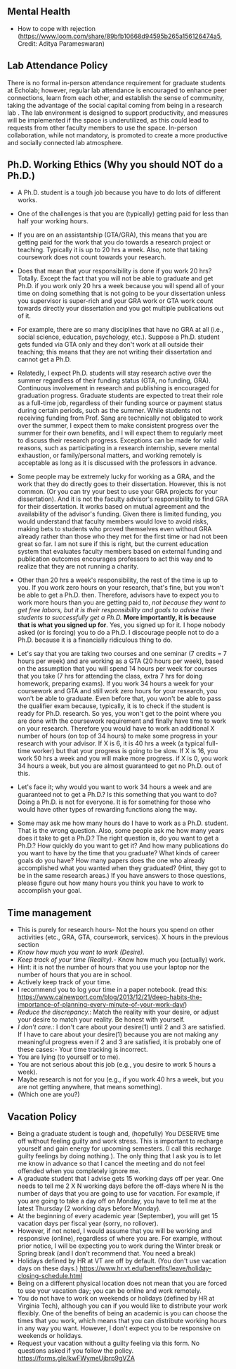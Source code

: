 ## Mental Health

- How to cope with rejection (https://www.loom.com/share/89bfb10668d94595b265a156126474a5, Credit: Aditya Parameswaran)

## Lab Attendance Policy

There is no formal in-person attendance requirement for graduate students at Echolab; however, regular lab attendance is encouraged to enhance peer connections, learn from each other, and establish the sense of community, taking the advantage of the social capital coming from being in a research lab . The lab environment is designed to support productivity, and measures will be implemented if the space is underutilized, as this could lead to requests from other faculty members to use the space. In-person collaboration, while not mandatory, is promoted to create a more productive and socially connected lab atmosphere.

## Ph.D. Working Ethics (Why you should NOT do a Ph.D.)

- A Ph.D. student is a tough job because you have to do lots of different works.  
- One of the challenges is that you are (typically) getting paid for less than half your working hours.
- If you are on an assistantship (GTA/GRA), this means that you are getting paid for the work that you do towards a research project or teaching. Typically it is up to 20 hrs a week. Also, note that taking coursework does not count towards your research.
- Does that mean that your responsibility is done if you work 20 hrs? Totally. Except the fact that you will not be able to graduate and get Ph.D. if you work only 20 hrs a week because you will spend all of your time on doing something that is not going to be your dissertation unless you supervisor is super-rich and your GRA work or GTA work count towards directly your dissertation and you got multiple publications out of it.
- For example, there are so many disciplines that have no GRA at all (i.e., social science, education, psychology, etc.). Suppose a Ph.D. student gets funded via GTA only and they don't work at all outside their teaching; this means that they are not writing their dissertation and cannot get a Ph.D.

- Relatedly, I expect Ph.D. students will stay research active over the summer regardless of their funding status (GTA, no funding, GRA). Continuous involvement in research and publishing is encouraged for graduation progress. Graduate students are expected to treat their role as a full-time job, regardless of their funding source or payment status during certain periods, such as the summer. While students not receiving funding from Prof. Sang are technically not obligated to work over the summer, I expect them to make consistent progress over the summer for their own benefits, and I will expect them to regularly meet to discuss their research progress. Exceptions can be made for valid reasons, such as participating in a research internship, severe mental exhaustion, or family/personal matters, and working remotely is acceptable as long as it is discussed with the professors in advance.

- Some people may be extremely lucky for working as a GRA, and the work that they do directly goes to their dissertation. However, this is not common. (Or you can try your best to use your GRA projects for your dissertation). And it is not the faculty advisor's responsibility to find GRA for their dissertation. It works based on mutual agreement and the availability of the advisor's funding. Given there is limited funding, you would understand that faculty members would love to avoid risks, making bets to students who proved themselves even without GRA already rather than those who they met for the first time or had not been great so far. I am not sure if this is right, but the current education system that evaluates faculty members based on external funding and publication outcomes encourages professors to act this way and to realize that they are not running a charity.
- Other than 20 hrs a week's responsibility, the rest of the time is up to you. If you work zero hours on your research, that's fine, but you won't be able to get a Ph.D. then. Therefore, advisors have to expect you to work more hours than you are getting paid to, *not because they want to get free labors, but it is their responsibility and goals to advise their students to successfully get a Ph.D.* **More importantly, it is because that is what you signed up for**. Yes, you signed up for it. I hope nobody asked (or is forcing) you to do a Ph.D. I discourage people not to do a Ph.D. because it is a financially ridiculous thing to do.
- Let's say that you are taking two courses and one seminar (7 credits = 7 hours per week) and are working as a GTA (20 hours per week), based on the assumption that you will spend 14 hours per week for courses that you take (7 hrs for attending the class, extra 7 hrs for doing homework, preparing exams). If you work 34 hours a week for your coursework and GTA and still work zero hours for your research, you won't be able to graduate. Even before that, you won't be able to pass the qualifier exam because, typically, it is to check if the student is ready for Ph.D. research. So yes, you won't get to the point where you are done with the coursework requirement and finally have time to work on your research. Therefore you would have to work an additional X number of hours (on top of 34 hours) to make some progress in your research with your advisor. If X is 6, it is 40 hrs a week (a typical full-time worker) but that your progress is going to be slow. If X is 16, you work 50 hrs a week and you will make more progress. if X is 0, you work 34 hours a week, but you are almost guaranteed to get no Ph.D. out of this.
- Let's face it; why would you want to work 34 hours a week and are guaranteed not to get a Ph.D.? Is this something that you want to do? Doing a Ph.D. is not for everyone. It is for something for those who would have other types of rewarding functions along the way.
- Some may ask me how many hours do I have to work as a Ph.D. student. That is the wrong question. Also, some people ask me how many years does it take to get a Ph.D.? The right question is, do you want to get a Ph.D.? How quickly do you want to get it? And how many publications do you want to have by the time that you graduate? What kinds of career goals do you have? How many papers does the one who already accomplished what you wanted when they graduated? (Hint, they got to be in the same research areas.) If you have answers to those questions, please figure out how many hours you think you have to work to accomplish your goal.

## Time management

- This is purely for research hours- Not the hours you spend on other activities (etc., GRA, GTA, coursework, services). X hours in the previous section
- *Know how much you want to work (Desire).*
- *Keep track of your time (Reality).*- Know how much you (actually) work.
- Hint: it is not the number of hours that you use your laptop nor the number of hours that you are in school.
- Actively keep track of your time.
- I recommend you to log your time in a paper notebook. (read this: https://www.calnewport.com/blog/2013/12/21/deep-habits-the-importance-of-planning-every-minute-of-your-work-day/)
- *Reduce the discrepancy.*: Match the reality with your desire, or adjust your desire to match your reality. Be honest with yourself.
- *I don't care.*: I don't care about your desire(1) until 2 and 3 are satisfied. If I have to care about your desire(1) because you are not making any meaningful progress even if 2 and 3 are satisfied, it is probably one of these cases:- Your time tracking is incorrect.
- You are lying (to yourself or to me).
- You are not serious about this job (e.g., you desire to work 5 hours a week).
- Maybe research is not for you (e.g., if you work 40 hrs a week, but you are not getting anywhere, that means something).
- (Which one are you?)

## Vacation Policy

- Being a graduate student is tough and, (hopefully) You DESERVE time off without feeling guilty and work stress. This is important to recharge yourself and gain energy for upcoming semesters. (I call this recharge guilty feelings by doing nothing.). The only thing that I ask you is to let me know in advance so that I cancel the meeting and do not feel offended when you completely ignore me.
- A graduate student that I advise gets 15 working days off per year. One needs to tell me 2 X N working days before the off-days where N is the number of days that you are going to use for vacation. For example, if you are going to take a day off on Monday, you have to tell me at the latest Thursday (2 working days before Monday).
- At the beginning of every academic year (September), you will get 15 vacation days per fiscal year (sorry, no rollover).
- However, if not noted, I would assume that you will be working and responsive (online), regardless of where you are. For example, without prior notice, I will be expecting you to work during the Winter break or Spring break (and I don't recommend that. You need a break)
- Holidays defined by HR at VT are off by default. (You don't use vacation days on these days.) https://www.hr.vt.edu/benefits/leave/holiday-closing-schedule.html
- Being on a different physical location does not mean that you are forced to use your vacation day; you can be online and work remotely.
- You do not have to work on weekends or holidays (defined by HR at Virginia Tech), although you can if you would like to distribute your work flexibly. One of the benefits of being an academic is you can choose the times that you work, which means that you can distribute working hours in any way you want. However, I don't expect you to be responsive on weekends or holidays.
- Request your vacation without a guilty feeling via this form. No questions asked if you follow the policy. https://forms.gle/kwFWymeUjbrp9gVZA
